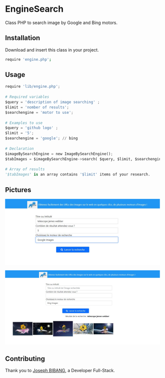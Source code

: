 # EngineSearch

Class PHP to search image by Google and Bing motors.

## Installation

Download and insert this class in your project.

```bash
require 'engine.php';
```

## Usage

```python
require 'lib/engine.php';

# Required variables
$query = 'description of image searching' ;
$limit = 'nomber of results';
$searchengine = 'motor to use';

# Examples to use
$query = 'github logo' ;
$limit = '5';
$searchengine = 'google'; // bing

# Declaration
$imageBySearchEngine = new ImageBySearchEngine();
$tabImages = $imageBySearchEngine->search( $query, $limit, $searchengine );

# Array of results
'$tabImages' is an array contains '$limit' items of your research.

```
## Pictures
![Page project](assets/pageprojet.jpg)

![With results](assets/pageresultat.jpg)

## Contributing
Thank you to [Joseph BIBANG](https://github.com/BIBANGJoseph1993), a Developer Full-Stack.